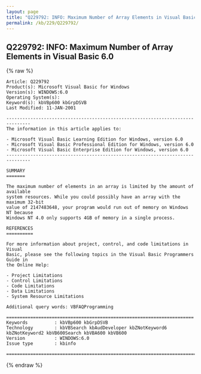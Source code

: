 ```yaml
---
layout: page
title: "Q229792: INFO: Maximum Number of Array Elements in Visual Basic 6.0"
permalink: /kb/229/Q229792/
---
```


## Q229792: INFO: Maximum Number of Array Elements in Visual Basic 6.0

{% raw %}

	Article: Q229792
	Product(s): Microsoft Visual Basic for Windows
	Version(s): WINDOWS:6.0
	Operating System(s): 
	Keyword(s): kbVBp600 kbGrpDSVB
	Last Modified: 11-JAN-2001
	
	-------------------------------------------------------------------------------
	The information in this article applies to:
	
	- Microsoft Visual Basic Learning Edition for Windows, version 6.0 
	- Microsoft Visual Basic Professional Edition for Windows, version 6.0 
	- Microsoft Visual Basic Enterprise Edition for Windows, version 6.0 
	-------------------------------------------------------------------------------
	
	SUMMARY
	=======
	
	The maximum number of elements in an array is limited by the amount of available
	system resources. While you could possibly have an array with the maximum 32-bit
	value of 2147483648, your program would run out of memory on Windows NT because
	Windows NT 4.0 only supports 4GB of memory in a single process.
	
	REFERENCES
	==========
	
	For more information about project, control, and code limitations in Visual
	Basic, please see the following topics in the Visual Basic Programmers Guide in
	the Online Help:
	
	- Project Limitations
	- Control Limitations
	- Code Limitations
	- Data Limitations
	- System Resource Limitations
	
	Additional query words: VBFAQProgramming
	
	======================================================================
	Keywords          : kbVBp600 kbGrpDSVB 
	Technology        : kbVBSearch kbAudDeveloper kbZNotKeyword6 kbZNotKeyword2 kbVB600Search kbVBA600 kbVB600
	Version           : WINDOWS:6.0
	Issue type        : kbinfo
	
	=============================================================================
	

{% endraw %}
